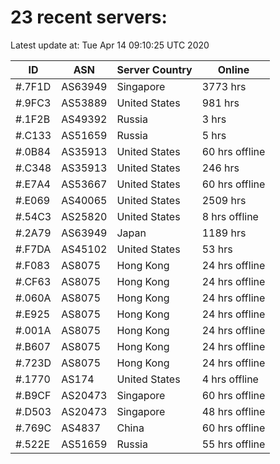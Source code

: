 # 23 recent servers:

Latest update at: Tue Apr 14 09:10:25 UTC 2020

| ID | ASN | Server Country | Online |
| -- | --- | -------------- | ------ |
| #.7F1D | AS63949 | Singapore | 3773 hrs |
| #.9FC3 | AS53889 | United States | 981 hrs |
| #.1F2B | AS49392 | Russia | 3 hrs |
| #.C133 | AS51659 | Russia | 5 hrs |
| #.0B84 | AS35913 | United States | 60 hrs offline |
| #.C348 | AS35913 | United States | 246 hrs |
| #.E7A4 | AS53667 | United States | 60 hrs offline |
| #.E069 | AS40065 | United States | 2509 hrs |
| #.54C3 | AS25820 | United States | 8 hrs offline |
| #.2A79 | AS63949 | Japan | 1189 hrs |
| #.F7DA | AS45102 | United States | 53 hrs |
| #.F083 | AS8075 | Hong Kong | 24 hrs offline |
| #.CF63 | AS8075 | Hong Kong | 24 hrs offline |
| #.060A | AS8075 | Hong Kong | 24 hrs offline |
| #.E925 | AS8075 | Hong Kong | 24 hrs offline |
| #.001A | AS8075 | Hong Kong | 24 hrs offline |
| #.B607 | AS8075 | Hong Kong | 24 hrs offline |
| #.723D | AS8075 | Hong Kong | 24 hrs offline |
| #.1770 | AS174 | United States | 4 hrs offline |
| #.B9CF | AS20473 | Singapore | 60 hrs offline |
| #.D503 | AS20473 | Singapore | 48 hrs offline |
| #.769C | AS4837 | China | 60 hrs offline |
| #.522E | AS51659 | Russia | 55 hrs offline |

